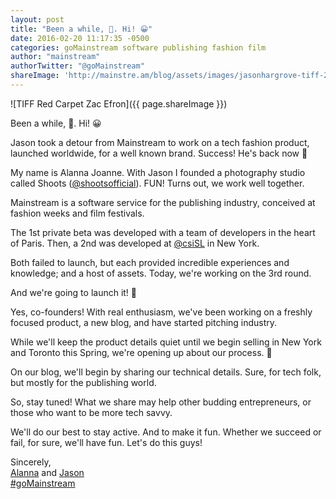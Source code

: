 ```yaml
---
layout: post
title: "Been a while, 🤔. Hi! 😀"
date: 2016-02-20 11:17:35 -0500
categories: goMainstream software publishing fashion film
author: "mainstream"
authorTwitter: "@goMainstream"
shareImage: 'http://mainstre.am/blog/assets/images/jasonhargrove-tiff-2012-paperboy-zacefron-.jpg'
---
```


![TIFF Red Carpet Zac Efron]({{ page.shareImage }})

Been a while, 🤔. Hi! 😀

Jason took a detour from Mainstream to work on a tech fashion product, launched worldwide, for a well known brand. Success! He's back now 🤗

My name is Alanna Joanne. With Jason I founded a photography studio called Shoots ([@shootsofficial](https://twitter.com/shootsofficial)). FUN! Turns out, we work well together.

Mainstream is a software service for the publishing industry, conceived at fashion weeks and film festivals.

The 1st private beta was developed with a team of developers in the heart of Paris. Then, a 2nd was developed at [@csiSL](https://twitter.com/csiSL) in New York.

Both failed to launch, but each provided incredible experiences and knowledge; and a host of assets. Today, we're working on the 3rd round.

And we're going to launch it! 🚀

Yes, co-founders! With real enthusiasm, we've been working on a freshly focused product, a new blog, and have started pitching industry.

While we'll keep the product details quiet until we begin selling in New York and Toronto this Spring, we're opening up about our process. 📖

On our blog, we'll begin by sharing our technical details. Sure, for tech folk, but mostly for the publishing world. 

So, stay tuned! What we share may help other budding entrepreneurs, or those who want to be more tech savvy.

We'll do our best to stay active. And to make it fun. Whether we succeed or fail, for sure, we'll have fun. Let's do this guys!

Sincerely,  
[Alanna](https://twitter.com/alannajoanne11) and [Jason](https://twitter.com/jasonhargrove)   
[#goMainstream](https://twitter.com/search?q=%23goMainstream&src=typd)
